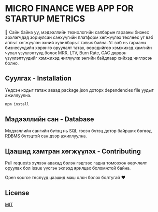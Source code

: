 # MICRO FINANCE WEB APP FOR STARTUP METRICS

👋 Сайн байна уу, мэдээллийн технологийн салбарын гарааны бизнес эрхлэгчдэд зориулсан санхүүгийн платформ хөгжүүлэх төслөөс уг вэб аппыг хөгжүүлэн эхний хувилбарыг тавьж байна. Уг вэб нь гарааны бизнесүүдийн хөрөнгө оруулалт татах, өөрсдийгөө хэмжихэд хамгийн чухал үзүүлэлтүүд болох MRR, LTV, Burn Rate, CAC дөрвөн үзүүлэлтүүдийг хэмжихэд чиглүүлж энгийн байдлаар хийхэд чиглэсэн болно. 

## Суулгах - Installation

Үндсэн кодыг татаж аваад package.json доторх dependencies file уудыг ажиллуулна. 

```bash
npm install
```

## Мэдээллийн сан - Database

Мэдээллийн сангийн бүтэц нь SQL гэсэн бүтэц дотор байрших бөгөөд RDBMS бүтэцтэй сан дээр ажиллуулна.


## Цаашид хамтран хөгжүүлэх - Contributing
Pull requests хүлээн авахад бэлэн гэдгээс гадна томоохон өөрчлөлт оруулах бол Issue үүсгэн эхлээд ярилцах боломжтой байна. 

Open source төслүүд цаашид маш олон болох болтугай ❤️

## License
[MIT](https://choosealicense.com/licenses/mit/)